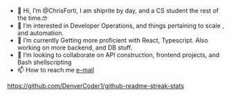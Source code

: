 
- 👋 Hi, I’m @ChrisForti, I am shiprite by day, and a CS student the rest of the time.🤓
- 👀 I’m interested in Developer Operations, and things pertaining to scale , and automation.
- 🌱 I’m currently Getting more proficient with React, Typescript. Also working on more backend, and DB stuff.
- 💞️ I’m looking to collaborate on API construction, frontend projects, and Bash shellscripting
- 📫 How to reach me [e-mail](https://christopher,forti.79@gmail.com) 



https://github.com/DenverCoder1/github-readme-streak-stats

<!---
ChrisForti/ChrisForti is a ✨ special ✨ repository because its `README.md` (this file) appears on your GitHub profile.
You can click the Preview link to take a look at your changes.
--->
